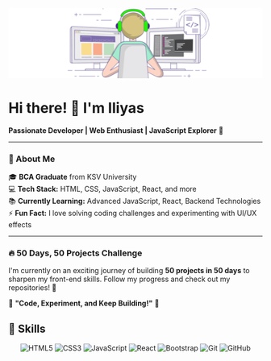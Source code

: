 <img src="https://raw.githubusercontent.com/leorrose/leorrose/master/readme_header.gif">

<h1 align="start">Hi there! 👋 I'm Iliyas</h1>

<p align="start">
  <b>Passionate Developer | Web Enthusiast | JavaScript Explorer</b> 🚀
</p>

---

### 📌 About Me  
🎓 **BCA Graduate** from KSV University  
💻 **Tech Stack:** HTML, CSS, JavaScript, React, and more  
📚 **Currently Learning:** Advanced JavaScript, React, Backend Technologies  
⚡ **Fun Fact:** I love solving coding challenges and experimenting with UI/UX effects  

---

### 🔥 50 Days, 50 Projects Challenge  
I'm currently on an exciting journey of building **50 projects in 50 days** to sharpen my front-end skills. Follow my progress and check out my repositories! 🚀  

🔹 **"Code, Experiment, and Keep Building!"** 🔹
## 🚀 Skills

<p align="center">
  <img src="https://img.shields.io/badge/HTML5-E34F26?style=for-the-badge&logo=html5&logoColor=white" alt="HTML5">
  <img src="https://img.shields.io/badge/CSS3-1572B6?style=for-the-badge&logo=css3&logoColor=white" alt="CSS3">
  <img src="https://img.shields.io/badge/JavaScript-F7DF1E?style=for-the-badge&logo=javascript&logoColor=black" alt="JavaScript">
  <img src="https://img.shields.io/badge/React-61DAFB?style=for-the-badge&logo=react&logoColor=black" alt="React">
  <img src="https://img.shields.io/badge/Bootstrap-7952B3?style=for-the-badge&logo=bootstrap&logoColor=white" alt="Bootstrap">
  <img src="https://img.shields.io/badge/Git-F05032?style=for-the-badge&logo=git&logoColor=white" alt="Git">
  <img src="https://img.shields.io/badge/GitHub-181717?style=for-the-badge&logo=github&logoColor=white" alt="GitHub">
</p>
